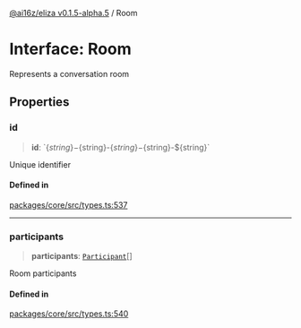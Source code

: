 [@ai16z/eliza v0.1.5-alpha.5](../index.md) / Room

# Interface: Room

Represents a conversation room

## Properties

### id

> **id**: \`$\{string\}-$\{string\}-$\{string\}-$\{string\}-$\{string\}\`

Unique identifier

#### Defined in

[packages/core/src/types.ts:537](https://github.com/ai16z/eliza/blob/main/packages/core/src/types.ts#L537)

***

### participants

> **participants**: [`Participant`](Participant.md)[]

Room participants

#### Defined in

[packages/core/src/types.ts:540](https://github.com/ai16z/eliza/blob/main/packages/core/src/types.ts#L540)
